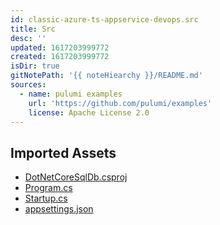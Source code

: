 ```yaml
---
id: classic-azure-ts-appservice-devops.src
title: Src
desc: ''
updated: 1617203999772
created: 1617203999772
isDir: true
gitNotePath: '{{ noteHiearchy }}/README.md'
sources:
  - name: pulumi examples
    url: 'https://github.com/pulumi/examples'
    license: Apache License 2.0
---
```

## Imported Assets

- [DotNetCoreSqlDb.csproj](/assets/dotnetcoresqldb.csproj)
- [Program.cs](/assets/program.cs)
- [Startup.cs](/assets/startup.cs)
- [appsettings.json](/assets/appsettings.json)

